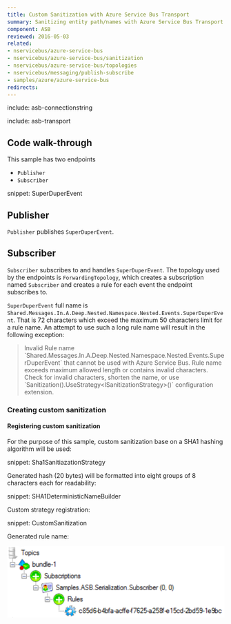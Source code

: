 ```yaml
---
title: Custom Sanitization with Azure Service Bus Transport
summary: Sanitizing entity path/names with Azure Service Bus Transport.
component: ASB
reviewed: 2016-05-03
related:
- nservicebus/azure-service-bus
- nservicebus/azure-service-bus/sanitization
- nservicebus/azure-service-bus/topologies
- nservicebus/messaging/publish-subscribe
- samples/azure/azure-service-bus
redirects:
---
```


include: asb-connectionstring


include: asb-transport


## Code walk-through

This sample has two endpoints

* `Publisher`
* `Subscriber`

snippet: SuperDuperEvent


## Publisher

`Publisher` publishes `SuperDuperEvent`.


## Subscriber

`Subscriber` subscribes to and handles `SuperDuperEvent`. The topology used by the endpoints is `ForwardingTopology`, which creates a subscription named `Subscriber` and creates a rule for each event the endpoint subscribes to.

`SuperDuperEvent` full name is `Shared.Messages.In.A.Deep.Nested.Namespace.Nested.Events.SuperDuperEvent`. That is 72 characters which exceed the maximum 50 characters limit for a rule name. An attempt to use such a long rule name will result in the following exception:

>Invalid Rule name \`Shared.Messages.In.A.Deep.Nested.Namespace.Nested.Events.SuperDuperEvent\` that cannot be used with Azure Service Bus. Rule name exceeds maximum allowed length or contains invalid characters. Check for invalid characters, shorten the name, or use \`Sanitization().UseStrategy&lt;ISanitizationStrategy&gt;()\` configuration extension.


### Creating custom sanitization


#### Registering custom sanitization

For the purpose of this sample, custom sanitization base on a SHA1 hashing algorithm will be used:

snippet: Sha1SanitiazationStrategy

Generated hash (20 bytes) will be formatted into eight groups of 8 characters each for readability:

snippet: SHA1DeterministicNameBuilder

Custom strategy registration:

snippet: CustomSanitization

Generated rule name:

![](images/rule.png)